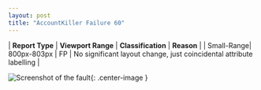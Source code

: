 ```yaml
---
layout: post
title: "AccountKiller Failure 60"
---
```

| **Report Type** | **Viewport Range** | **Classification** | **Reason** |
| Small-Range| 800px-803px | FP | No significant layout change, just coincidental attribute labelling | 

![Screenshot of the fault](../../../assets/images/AccountKiller/fault60/smallrangeWidth801.png){: .center-image }